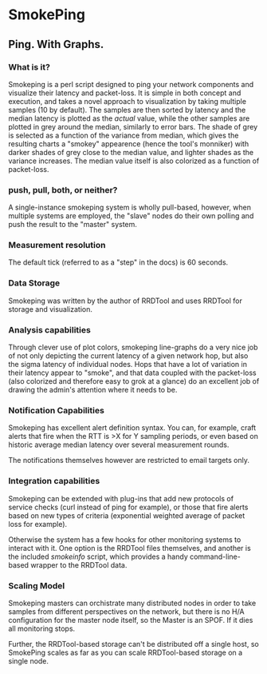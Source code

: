 # SmokePing

## Ping. With Graphs.

### What is it? 
Smokeping is a perl script designed to ping your network components and
visualize their latency and packet-loss. It is simple in both concept and
execution, and takes a novel approach to visualization by taking multiple
samples (10 by default). The samples are then sorted by latency and the median
latency is plotted as the *actual* value, while the other samples are plotted
in grey around the median, similarly to error bars. The shade of grey is
selected as a function of the variance from median, which gives the resulting
charts a "smokey" appearence (hence the tool's monniker) with darker shades of
grey close to the median value, and lighter shades as the variance increases.
The median value itself is also colorized as a function of packet-loss.

### push, pull, both, or neither?
A single-instance smokeping system is wholly pull-based, however, when multiple
systems are employed, the "slave" nodes do their own polling and push the
result to the "master" system.

### Measurement resolution 
The default tick (referred to as a "step" in the docs) is 60 seconds.

### Data Storage 
Smokeping was written by the author of RRDTool and uses RRDTool for storage and
visualization.

### Analysis capabilities
Through clever use of plot colors, smokeping line-graphs do a very nice job of
not only depicting the current latency of a given network hop, but also the
sigma latency of individual nodes. Hops that have a lot of variation in their
latency appear to "smoke", and that data coupled with the packet-loss (also
colorized and therefore easy to grok at a glance) do an excellent job of
drawing the admin's attention where it needs to be.

### Notification Capabilities
Smokeping has excellent alert definition syntax. You can, for example, craft
alerts that fire when the RTT is >X for Y sampling periods, or even based on
historic average median latency over several measurement rounds. 

The notifications themselves however are restricted to email targets only.

### Integration capabilities
Smokeping can be extended with plug-ins that add new protocols of service
checks (curl instead of ping for example), or those that fire alerts based on
new types of criteria (exponential weighted average of packet loss for
example). 

Otherwise the system has a few hooks for other monitoring systems to interact
with it. One option is the RRDTool files themselves, and another is the
included *smokeinfo* script, which provides a handy command-line-based wrapper
to the RRDTool data. 

### Scaling Model
Smokeping masters can orchistrate many distributed nodes in order to take
samples from different perspectives on the network, but there is no H/A
configuration for the master node itself, so the Master is an SPOF. If it dies
all monitoring stops.

Further, the RRDTool-based storage can't be distributed off a single host, so
SmokePing scales as far as you can scale RRDTool-based storage on a single
node.


